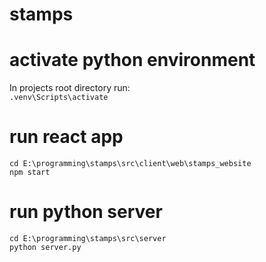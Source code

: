 # stamps

# activate python environment

In projects root directory run:  
`.venv\Scripts\activate`

# run react app

`cd E:\programming\stamps\src\client\web\stamps_website`  
`npm start`

# run python server

`cd E:\programming\stamps\src\server`  
`python server.py`
